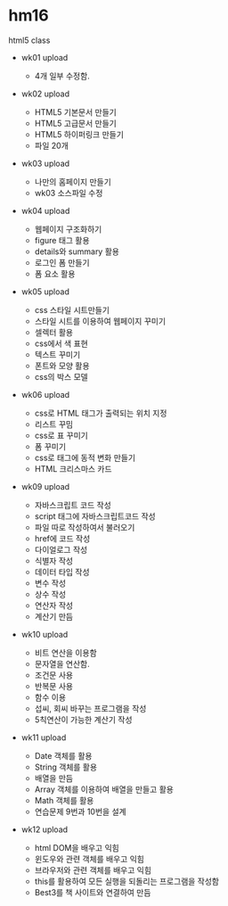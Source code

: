 # hm16
html5 class

- wk01 upload
  - 4개 일부 수정함. 

- wk02 upload
  - HTML5 기본문서 만들기
  - HTML5 고급문서 만들기
  - HTML5 하이퍼링크 만들기
  - 파일 20개 

- wk03 upload
  - 나만의 홈페이지 만들기
  - wk03 소스파일 수정  
  
- wk04 upload
   - 웹페이지 구조화하기
   - figure 태그 활용
   - details와 summary 활용
   - 로그인 폼 만들기
   - 폼 요소 활용 

- wk05 upload
  - css 스타일 시트만들기
  - 스타일 시트를 이용하여 웹페이지 꾸미기
  - 셀렉터 활용
  - css에서 색 표현
  - 텍스트 꾸미기
  - 폰트와 모양 활용
  - css의 박스 모델
  
- wk06 upload
  - css로 HTML 태그가 출력되는 위치 지정
  - 리스트 꾸밈
  - css로 표 꾸미기
  - 폼 꾸미기
  - css로 태그에 동적 변화 만들기
  - HTML 크리스마스 카드 

- wk09 upload
  - 자바스크립트 코드 작성
  - script 태그에 자바스크립트코드 작성
  - 파일 따로 작성하여서 불러오기
  - href에 코드 작성
  - 다이얼로그 작성
  - 식별자 작성
  - 데이터 타입 작성
  - 변수 작성
  - 상수 작성
  - 연산자 작성
  - 계산기 만듬

- wk10 upload
  - 비트 연산을 이용함
  - 문자열을 연산함.
  - 조건문 사용
  - 반복문 사용
  - 함수 이용
  - 섭씨, 회씨 바꾸는 프로그램을 작성
  - 5칙연산이 가능한 계산기 작성
- wk11 upload
  - Date 객체를 활용
  - String 객체를 활용
  - 배열을 만듬
  - Array 객체를 이용하여 배열을 만들고 활용
  - Math 객체를 활용
  - 연습문제 9번과 10번을 설계

- wk12 upload
  - html DOM을 배우고 익힘
  - 윈도우와 관련 객체를 배우고 익힘
  - 브라우저와 관련 객체를 배우고 익힘
  - this를 활용하여 모든 실행을 되돌리는 프로그램을 작성함
  - Best3를 책 사이트와 연결하여 만듬
  
